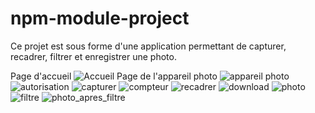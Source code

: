 # npm-module-project
Ce projet est sous forme d'une application permettant de capturer, recadrer, filtrer et enregistrer une photo.

Page d'accueil
![Accueil](https://user-images.githubusercontent.com/46101779/57969275-e6f4bc80-7964-11e9-8974-1c28d76eab88.JPG)
Page de l'appareil photo
![appareil photo](https://user-images.githubusercontent.com/46101779/57969276-e6f4bc80-7964-11e9-923e-dbdf3667d865.JPG)
![autorisation](https://user-images.githubusercontent.com/46101779/57969277-e6f4bc80-7964-11e9-8067-1307b023cff6.JPG)
![capturer](https://user-images.githubusercontent.com/46101779/57969278-e78d5300-7964-11e9-93b2-947ddaf4dd0b.JPG)
![compteur](https://user-images.githubusercontent.com/46101779/57969280-e78d5300-7964-11e9-9ef2-7caaab78349a.JPG)
![recadrer](https://user-images.githubusercontent.com/46101779/57969286-e825e980-7964-11e9-9df3-6ded6641dcf2.JPG)
![download](https://user-images.githubusercontent.com/46101779/57969281-e78d5300-7964-11e9-82d7-103918d3d6ac.JPG)
![photo](https://user-images.githubusercontent.com/46101779/57969284-e78d5300-7964-11e9-8768-ffb8084c693a.JPG)
![filtre](https://user-images.githubusercontent.com/46101779/57969282-e78d5300-7964-11e9-8660-c987ab652ff1.JPG)
![photo_apres_filtre](https://user-images.githubusercontent.com/46101779/57969285-e825e980-7964-11e9-8219-2cc83dea3126.JPG)

